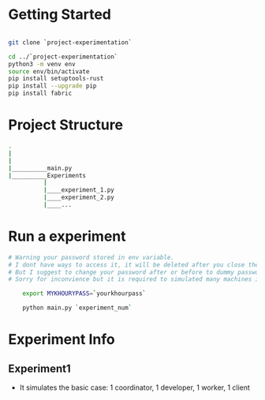 # Getting Started
```bash

git clone `project-experimentation`

cd ../`project-experimentation`
python3 -m venv env
source env/bin/activate
pip install setuptools-rust
pip install --upgrade pip
pip install fabric

```


# Project Structure
```bash
.
|
|
|__________main.py
|__________Experiments
          |
          |____experiment_1.py
          |____experiment_2.py
          |____...

```
# Run a experiment

```bash
# Warning your password stored in env variable.
# I dont have ways to access it, it will be deleted after you close the session
# But I suggest to change your password after or before to dummy password.
# Sorry for inconvience but it is required to simulated many machines in automated fashion.

    export MYKHOURYPASS=`yourkhourpass`

```
```bash
    python main.py `experiment_num`

```

# Experiment Info
## Experiment1 
- It simulates the basic case: 1 coordinator, 1 developer, 1 worker, 1 client

